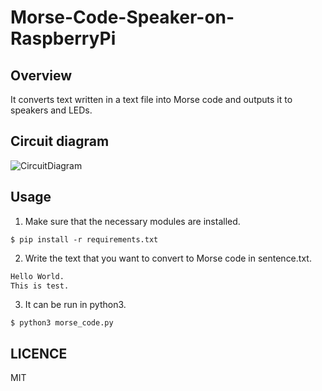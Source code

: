 # Morse-Code-Speaker-on-RaspberryPi

## Overview
  It converts text written in a text file into Morse code and outputs it to speakers and LEDs.
  
## Circuit diagram
![CircuitDiagram](https://user-images.githubusercontent.com/51155766/120108810-b675c900-c1a1-11eb-9e85-fb0010ff9330.PNG)

## Usage
1. Make sure that the necessary modules are installed.
```
$ pip install -r requirements.txt
```
2. Write the text that you want to convert to Morse code in sentence.txt.<br>
```sentence.txt
Hello World.
This is test.
```
3. It can be run in python3.
```
$ python3 morse_code.py
```
## LICENCE
MIT